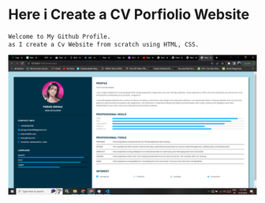 # Here i Create a CV Porfiolio Website
```
Welcome to My Github Profile.
as I create a Cv Website from scratch using HTML, CSS.
```
![image](https://github.com/ParagUnhale1998/Resume-cv-Website/blob/main/preview.png)
